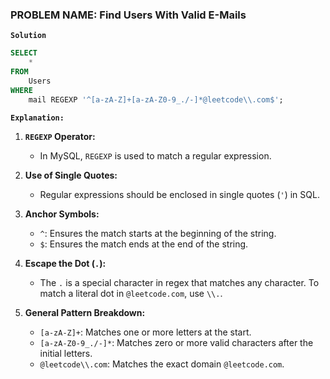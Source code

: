 ### PROBLEM NAME: Find Users With Valid E-Mails

**`Solution`**

```sql
SELECT
    *
FROM
    Users
WHERE
    mail REGEXP '^[a-zA-Z]+[a-zA-Z0-9_./-]*@leetcode\\.com$';
```

**`Explanation:`**

1. **`REGEXP` Operator:**

   - In MySQL, `REGEXP` is used to match a regular expression.

2. **Use of Single Quotes:**

   - Regular expressions should be enclosed in single quotes (`'`) in SQL.

3. **Anchor Symbols:**

   - `^`: Ensures the match starts at the beginning of the string.
   - `$`: Ensures the match ends at the end of the string.

4. **Escape the Dot (`.`):**

   - The `.` is a special character in regex that matches any character. To match a literal dot in `@leetcode.com`, use `\\.`.

5. **General Pattern Breakdown:**
   - `[a-zA-Z]+`: Matches one or more letters at the start.
   - `[a-zA-Z0-9_./-]*`: Matches zero or more valid characters after the initial letters.
   - `@leetcode\\.com`: Matches the exact domain `@leetcode.com`.
